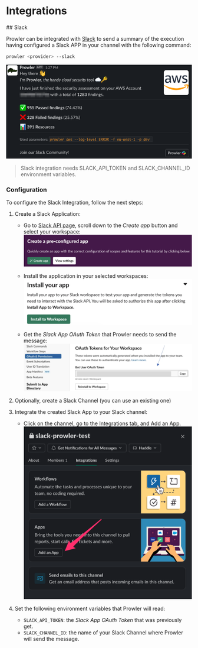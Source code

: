 # Integrations

## Slack

Prowler can be integrated with [Slack](https://slack.com/) to send a summary of the execution having configured a Slack APP in your channel with the following command:

```sh
prowler <provider> --slack
```

![Prowler Slack Message](img/slack-prowler-message.png)

> Slack integration needs SLACK_API_TOKEN and SLACK_CHANNEL_ID environment variables.
### Configuration

To configure the Slack Integration, follow the next steps:

1. Create a Slack Application:
    - Go to [Slack API page](https://api.slack.com/tutorials/tracks/getting-a-token), scroll down to the *Create app* button and select your workspace:
    ![Create Slack App](img/create-slack-app.png)

    - Install the application in your selected workspaces:
    ![Install Slack App in Workspace](img/install-in-slack-workspace.png)

    - Get the *Slack App OAuth Token* that Prowler needs to send the message:
    ![Slack App OAuth Token](img/slack-app-token.png)

2. Optionally, create a Slack Channel (you can use an existing one)

3. Integrate the created Slack App to your Slack channel:
    - Click on the channel, go to the Integrations tab, and Add an App.
    ![Slack App Channel Integration](img/integrate-slack-app.png)

4. Set the following environment variables that Prowler will read:
    - `SLACK_API_TOKEN`: the *Slack App OAuth Token* that was previously get.
    - `SLACK_CHANNEL_ID`: the name of your Slack Channel where Prowler will send the message.
